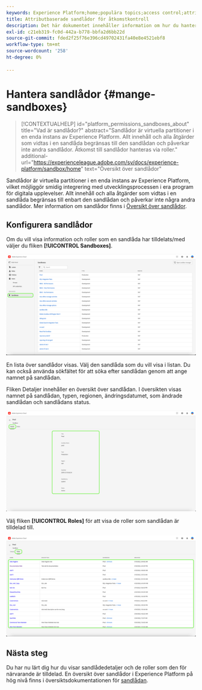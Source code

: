 ```yaml
---
keywords: Experience Platform;home;populära topics;access control;attribute-based access control;ABAC
title: Attributbaserade sandlådor för åtkomstkontroll
description: Det här dokumentet innehåller information om hur du hanterar sandlådor via gränssnittet Behörigheter i Adobe Experience Cloud
exl-id: c21eb319-fc0d-442a-b778-bbfa2d6bb22d
source-git-commit: fded2f25f76e396cd49702431fa40e8e4521ebf8
workflow-type: tm+mt
source-wordcount: '258'
ht-degree: 0%

---
```


# Hantera sandlådor {#mange-sandboxes}

>[!CONTEXTUALHELP]
>id="platform_permissions_sandboxes_about"
>title="Vad är sandlådor?"
>abstract="Sandlådor är virtuella partitioner i en enda instans av Experience Platform. Allt innehåll och alla åtgärder som vidtas i en sandlåda begränsas till den sandlådan och påverkar inte andra sandlådor. Åtkomst till sandlådor hanteras via roller."
>additional-url="https://experienceleague.adobe.com/sv/docs/experience-platform/sandbox/home" text="Översikt över sandlådor"

Sandlådor är virtuella partitioner i en enda instans av Experience Platform, vilket möjliggör smidig integrering med utvecklingsprocessen i era program för digitala upplevelser. Allt innehåll och alla åtgärder som vidtas i en sandlåda begränsas till enbart den sandlådan och påverkar inte några andra sandlådor. Mer information om sandlådor finns i [Översikt över sandlådor](../../../sandboxes/home.md).

## Konfigurera sandlådor

Om du vill visa information och roller som en sandlåda har tilldelats/med väljer du fliken **[!UICONTROL Sandboxes]**.

![flac-sandboxes-tab](../../images/flac-ui/flac-sandboxes-tab.png)

En lista över sandlådor visas. Välj den sandlåda som du vill visa i listan. Du kan också använda sökfältet för att söka efter sandlådan genom att ange namnet på sandlådan.

Fliken Detaljer innehåller en översikt över sandlådan. I översikten visas namnet på sandlådan, typen, regionen, ändringsdatumet, som ändrade sandlådan och sandlådans status.

![flac-sandbox-details](../../images/flac-ui/flac-sandboxes-details.png)

Välj fliken **[!UICONTROL Roles]** för att visa de roller som sandlådan är tilldelad till.

![flac-sandbox-roles](../../images/flac-ui/flac-sandboxes-roles.png)

## Nästa steg

Du har nu lärt dig hur du visar sandlådedetaljer och de roller som den för närvarande är tilldelad. En översikt över sandlådor i Experience Platform på hög nivå finns i översiktsdokumentationen för [sandlådan](../../sanboxes/../ui/overview.md).
